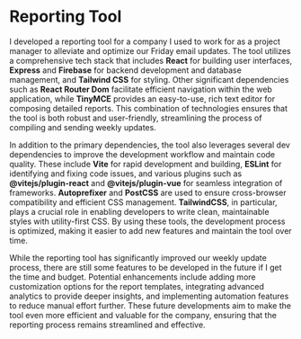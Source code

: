 # Reporting Tool

I developed a reporting tool for a company I used to work for as a project manager to alleviate and optimize our Friday email updates. The tool utilizes a comprehensive tech stack that includes **React** for building user interfaces, **Express** and **Firebase** for backend development and database management, and **Tailwind CSS** for styling. Other significant dependencies such as **React Router Dom** facilitate efficient navigation within the web application, while **TinyMCE** provides an easy-to-use, rich text editor for composing detailed reports. This combination of technologies ensures that the tool is both robust and user-friendly, streamlining the process of compiling and sending weekly updates.

In addition to the primary dependencies, the tool also leverages several dev dependencies to improve the development workflow and maintain code quality. These include **Vite** for rapid development and building, **ESLint** for identifying and fixing code issues, and various plugins such as **@vitejs/plugin-react** and **@vitejs/plugin-vue** for seamless integration of frameworks. **Autoprefixer** and **PostCSS** are used to ensure cross-browser compatibility and efficient CSS management. **TailwindCSS**, in particular, plays a crucial role in enabling developers to write clean, maintainable styles with utility-first CSS. By using these tools, the development process is optimized, making it easier to add new features and maintain the tool over time.

While the reporting tool has significantly improved our weekly update process, there are still some features to be developed in the future if I get the time and budget. Potential enhancements include adding more customization options for the report templates, integrating advanced analytics to provide deeper insights, and implementing automation features to reduce manual effort further. These future developments aim to make the tool even more efficient and valuable for the company, ensuring that the reporting process remains streamlined and effective.
